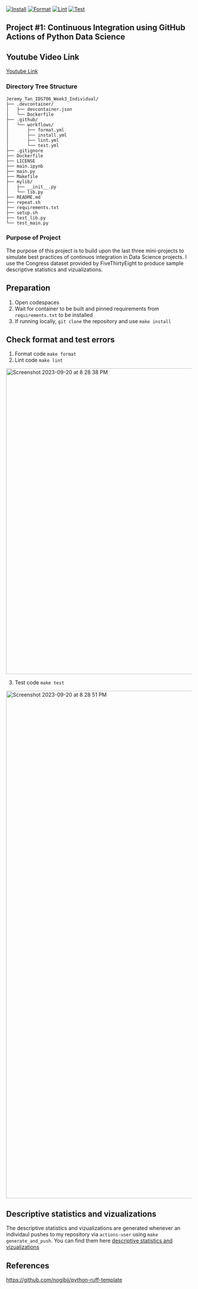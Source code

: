 [![Install](https://github.com/nogibjj/Jeremy_Tan_IDS706_Week3_Individual/actions/workflows/install.yml/badge.svg)](https://github.com/nogibjj/Jeremy_Tan_IDS706_Week3_Individual/actions/workflows/install.yml)
[![Format](https://github.com/nogibjj/Jeremy_Tan_IDS706_Week3_Individual/actions/workflows/format.yml/badge.svg)](https://github.com/nogibjj/Jeremy_Tan_IDS706_Week3_Individual/actions/workflows/format.yml)
[![Lint](https://github.com/nogibjj/Jeremy_Tan_IDS706_Week3_Individual/actions/workflows/lint.yml/badge.svg)](https://github.com/nogibjj/Jeremy_Tan_IDS706_Week3_Individual/actions/workflows/lint.yml)
[![Test](https://github.com/nogibjj/Jeremy_Tan_IDS706_Week3_Individual/actions/workflows/test.yml/badge.svg)](https://github.com/nogibjj/Jeremy_Tan_IDS706_Week3_Individual/actions/workflows/test.yml)
## Project #1: Continuous Integration using GitHub Actions of Python Data Science

## Youtube Video Link
[Youtube Link](https://www.youtube.com/watch?v=rPrHaqKwjWI)

### Directory Tree Structure 
```
Jeremy_Tan_IDS706_Week3_Individual/
├── .devcontainer/
│   ├── devcontainer.json
│   └── Dockerfile
├── .github/
│   └── workflows/
│       ├── format.yml
│       ├── install.yml
│       ├── lint.yml
│       └── test.yml
├── .gitignore
├── Dockerfile
├── LICENSE
├── main.ipynb
├── main.py
├── Makefile
├── mylib/
│   ├── __init__.py
│   └── lib.py
├── README.md
├── repeat.sh
├── requirements.txt
├── setup.sh
├── test_lib.py
└── test_main.py
```
### Purpose of Project
The purpose of this project is to build upon the last three mini-projects to simulate best practices of continuos integration in Data Science projects. I use the Congress dataset provided by FiveThirtyEight to produce sample descriptive statistics and vizualizations. 

## Preparation 
1. Open codespaces 
2. Wait for container to be built and pinned requirements from `requirements.txt` to be installed 
3. If running locally, `git clone` the repository and use `make install`

## Check format and test errors
1. Format code `make format`
2. Lint code `make lint`

<img width="828" alt="Screenshot 2023-09-20 at 8 28 38 PM" src="https://github.com/nogibjj/Jeremy_Tan_IDS706_Week3_Individual/assets/36715338/78b644b0-12e4-48df-9026-5676e2f00111">

3. Test code `make test`

<img width="1374" alt="Screenshot 2023-09-20 at 8 28 51 PM" src="https://github.com/nogibjj/Jeremy_Tan_IDS706_Week3_Individual/assets/36715338/8f7c73fe-bf4c-47ae-80f1-c32ce35a9465">

## Descriptive statistics and vizualizations 
The descriptive statistics and vizualizations are generated whenever an individaul pushes to my repository via `actions-user` using `make generate_and_push`. You can find them here [descriptive statistics and vizualizations](/congress_summary.md)

## References 
https://github.com/nogibjj/python-ruff-template
